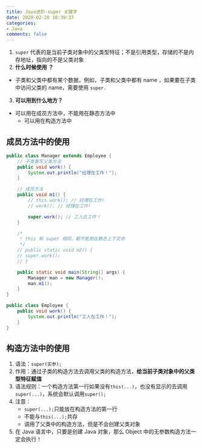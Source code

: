 ```yaml
---
title: Java进阶-super 关键字
date: 2020-02-20 10:39:37
categories:
- Java
comments: false
---
```




1. `super` 代表的是当前子类对象中的父类型特征；不是引用类型，存储的不是内存地址，指向的不是父类对象
2. **什么时候使用 ？**
- 子类和父类中都有某个数据，例如，子类和父类中都有 name ，如果要在子类中访问父类的 name，需要使用 `super.`
3. **可以用到什么地方？**
- 可以用在成员方法中，不能用在静态方法中
   - 可以用在构造方法中
<!-- more -->



## 成员方法中的使用

```java
public class Manager extends Employee {
	// 子类重写父类方法
	public void work() {
		System.out.println("经理在工作！");
	}

	// 成员方法
	public void m1() {
		// this.work(); // 经理在工作!
		// work(); // 经理在工作!

		super.work(); // 工人在工作！
	}

	/*
	 * this 和 super 相同，都不能用在静态上下文中
	 */
	// public static void m2() {
	// super.work();
	// }

	public static void main(String[] args) {
		Manager man = new Manager();
		man.m1();
	}
}

public class Employee {
	public void work() {
		System.out.println("工人在工作！");
	}
}
```



## 构造方法中的使用

1. 语法：`super(实参);`
2. 作用：通过子类的构造方法去调用父类的构造方法，**给当前子类对象中的父类型特征赋值**
3. 语法规则：一个构造方法第一行如果没有`this(...)`，也没有显示的去调用`super(...)`，系统会默认调用`super();`
4. 注意：
   - `super(...);`只能放在构造方法的第一行
   - 不能与`this(...);`共存
   - 调用了父类中的构造方法，但是不会创建父类对象
5. 在 Java 语言中，只要是创建 Java 对象，那么 Object 中的无参数构造方法一定会执行！



